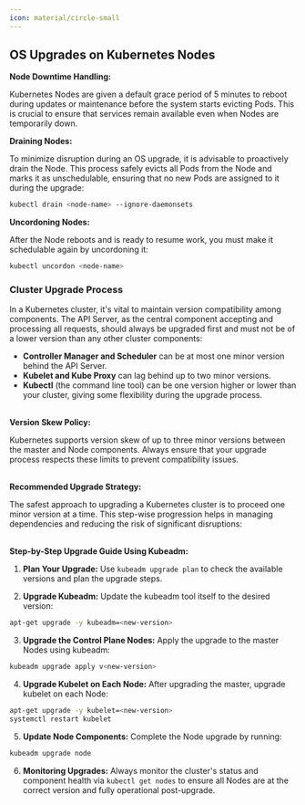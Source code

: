 ```yaml
---
icon: material/circle-small
---
```


## OS Upgrades on Kubernetes Nodes

**Node Downtime Handling:**

Kubernetes Nodes are given a default grace period of 5 minutes to reboot during updates or maintenance before the system starts evicting Pods. This is crucial to ensure that services remain available even when Nodes are temporarily down.
<br>

**Draining Nodes:**

To minimize disruption during an OS upgrade, it is advisable to proactively drain the Node. This process safely evicts all Pods from the Node and marks it as unschedulable, ensuring that no new Pods are assigned to it during the upgrade:
```bash
kubectl drain <node-name> --ignore-daemonsets
```

**Uncordoning Nodes:**

After the Node reboots and is ready to resume work, you must make it schedulable again by uncordoning it: 
``` bash
kubectl uncordon <node-name>
```

### Cluster Upgrade Process
In a Kubernetes cluster, it's vital to maintain version compatibility among components. The API Server, as the central component accepting and processing all requests, should always be upgraded first and must not be of a lower version than any other cluster components:

- **Controller Manager and Scheduler** can be at most one minor version behind the API Server.
- **Kubelet and Kube Proxy** can lag behind up to two minor versions.
- **Kubectl** (the command line tool) can be one version higher or lower than your cluster, giving some flexibility during the upgrade process.
<br><br>

**Version Skew Policy:**

Kubernetes supports version skew of up to three minor versions between the master and Node components. Always ensure that your upgrade process respects these limits to prevent compatibility issues.
<br><br>

**Recommended Upgrade Strategy:**

The safest approach to upgrading a Kubernetes cluster is to proceed one minor version at a time. This step-wise progression helps in managing dependencies and reducing the risk of significant disruptions:
<br><br>

**Step-by-Step Upgrade Guide Using Kubeadm:**

1. **Plan Your Upgrade:**
Use `kubeadm upgrade plan` to check the available versions and plan the upgrade steps.

2. **Upgrade Kubeadm:**
Update the kubeadm tool itself to the desired version:
```bash
apt-get upgrade -y kubeadm=<new-version>
```

3. **Upgrade the Control Plane Nodes:**
Apply the upgrade to the master Nodes using kubeadm:
``` bash
kubeadm upgrade apply v<new-version>
```

4. **Upgrade Kubelet on Each Node:**
After upgrading the master, upgrade kubelet on each Node:
``` bash
apt-get upgrade -y kubelet=<new-version>
systemctl restart kubelet
```

5. **Update Node Components:**
Complete the Node upgrade by running:
``` bash
kubeadm upgrade node
```

6. **Monitoring Upgrades:**
Always monitor the cluster's status and component health via `kubectl get nodes` to ensure all Nodes are at the correct version and fully operational post-upgrade.
